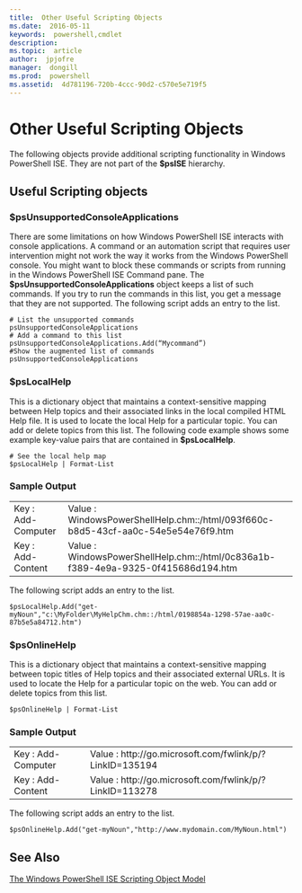 ```yaml
---
title:  Other Useful Scripting Objects
ms.date:  2016-05-11
keywords:  powershell,cmdlet
description:  
ms.topic:  article
author:  jpjofre
manager:  dongill
ms.prod:  powershell
ms.assetid:  4d781196-720b-4ccc-90d2-c570e5e719f5
---
```


# Other Useful Scripting Objects
  The following objects provide additional scripting functionality in Windows PowerShell ISE. They are not part of the **$psISE** hierarchy.

## Useful Scripting objects

### $psUnsupportedConsoleApplications
 There are some limitations on how Windows PowerShell ISE interacts with console applications. A command or an automation script that requires user intervention might not work the way it works from the Windows PowerShell console. You might want to block these commands or scripts from running in the Windows PowerShell ISE Command pane. The **$psUnsupportedConsoleApplications** object keeps a list of such commands. If you try to run the commands in this list, you get a message that they are not supported. The following script adds an entry to the list.

```
# List the unsupported commands
psUnsupportedConsoleApplications
# Add a command to this list
psUnsupportedConsoleApplications.Add(“Mycommand”)
#Show the augmented list of commands
psUnsupportedConsoleApplications

```

### $psLocalHelp
 This is a dictionary object that maintains a context\-sensitive mapping between Help topics and their associated links in the local compiled HTML Help file. It is used to locate the local Help for a particular topic. You can add or delete topics from this list. The following code example shows some example key\-value pairs that are contained in **$psLocalHelp**.

```
# See the local help map
$psLocalHelp | Format-List

```

### Sample Output

|||
|-|-|
|Key : Add\-Computer|Value : WindowsPowerShellHelp.chm::\/html\/093f660c\-b8d5\-43cf\-aa0c\-54e5e54e76f9.htm|
|Key : Add\-Content|Value : WindowsPowerShellHelp.chm::\/html\/0c836a1b\-f389\-4e9a\-9325\-0f415686d194.htm|

 The following script adds an entry to the list.

```
$psLocalHelp.Add("get-myNoun","c:\MyFolder\MyHelpChm.chm::/html/0198854a-1298-57ae-aa0c-87b5e5a84712.htm")
```

### $psOnlineHelp
 This is a dictionary object that maintains a context\-sensitive mapping between topic titles of Help topics and their associated external URLs. It is used to locate the Help for a particular topic on the web. You can add or delete topics from this list.

```
$psOnlineHelp | Format-List

```

### Sample Output

|||
|-|-|
|Key : Add\-Computer|Value : http:\/\/go.microsoft.com\/fwlink\/p\/?LinkID\=135194|
|Key : Add\-Content|Value : http:\/\/go.microsoft.com\/fwlink\/p\/?LinkID\=113278|

 The following script adds an entry to the list.

```
$psOnlineHelp.Add("get-myNoun","http://www.mydomain.com/MyNoun.html")
```

## See Also
 [The Windows PowerShell ISE Scripting Object Model](../../core-powershell/ise/The-Windows-PowerShell-ISE-Scripting-Object-Model.md)

  
